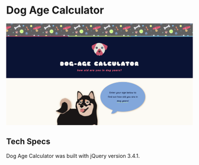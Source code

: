 # Dog Age Calculator

 ![Homepage screenshot](images/read-me/homepage.png "Homepage screenshot") 

## Tech Specs

 Dog Age Calculator was built with jQuery version 3.4.1.